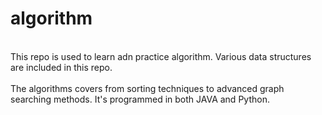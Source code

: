 # algorithm
<br> This repo is used to learn adn practice algorithm. Various data structures are included in this repo. </br>
<br> The algorithms covers from sorting techniques to advanced graph searching methods. It's programmed in both JAVA and Python. </br>
